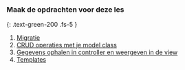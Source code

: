 ### Maak de opdrachten voor deze les
{: .text-green-200 .fs-5 }

1. [Migratie](migration-rollback)
2. [CRUD operaties met je model class](crud-eloquent)
3. [Gegevens ophalen in controller en weergeven in de view](model-view-loop)
4. [Templates](templates)
